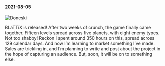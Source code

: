 #### 2021-08-05

![Doneski](/assets/forum.png)

BLaTTiX is released! After two weeks of crunch, the game finally came together. Fifteen levels spread across five planets, with eight enemy types. Not too shabby! Reckon I spent around 350 hours on this, spread across 129 calendar days. And now I’m learning to market something I’ve made. Sales are trickling in, and I’m planning to write and post about the project in the hope of capturing an audience. But, soon, it will be on to something else.